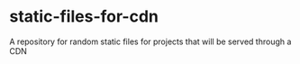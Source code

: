 # static-files-for-cdn
 A repository for random static files for projects that will be served through a CDN

